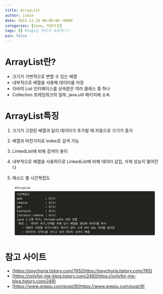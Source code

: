 ```yaml
---
title: ArrayList
author: jimin
date: 2022-11-24 00:00:00 +0900
categories: [Java, 자료구조]
tags: [] #tags는 반드시 소문자!!!
pin: false
---
```


# ArrayList란?

- 크기가 가변적으로 변할 수 있는 배열
- 내부적으로 배열을 사용해 데이터를 저장
- 자바의 List 인터페이스를 상속받은 여러 클래스 중 하나
- Collection 프레임워크의 일부, java.util 패키지에 소속

# ArrayList특징

1. 크기가 고정된 배열과 달리 데이터가 추가될 때 자동으로 크기가 증가
2. 배열과 마찬가지로 index로 검색 가능
3. LinkedList에 비해 검색이 용이
4. 내부적으로 배열을 사용하므로 LinkedList에 비해 데이터 삽입, 삭제 성능이 떨어진다
5. 메소드 별 시간복잡도
    
    ![ArrayList의 시간복잡도](/assets/img/postpic/Java/%EC%9E%90%EB%A3%8C%EA%B5%AC%EC%A1%B0/ArrayList/ArrayList%EC%82%AC%EC%A7%841.png)
    

# 참고 사이트

- [https://psychoria.tistory.com/765](https://psychoria.tistory.com/765)
- [https://onlyfor-me-blog.tistory.com/249](https://onlyfor-me-blog.tistory.com/249)
- [https://www.grepiu.com/post/9](https://www.grepiu.com/post/9)